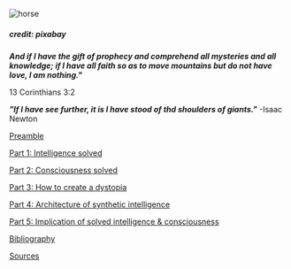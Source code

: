 ![horse](https://pebreo.github.io/IMG_9387.jpeg)
##### credit: pixabay


***And if I have the gift of prophecy and comprehend all mysteries and all knowledge; if I have all faith so as to move mountains but do not have love, I am nothing."***


13 Corinthians 3:2


***"If I have see  further, it is I have stood of thd shoulders of giants."*** -Isaac Newton

[Preamble](https://pebreo.github.io/begin/Preamble-Science-and-Personal-experience.html)


[Part 1: Intelligence solved](https://pebreo.github.io/begin/Part1-intelligence-solved.html)


[Part 2: Consciousness solved](https://pebreo.github.io/begin/Part2-consciousness-solved.html)


[Part 3: How to create a dystopia](https://pebreo.github.io/begin/Part3-howto-create-a-dystopia.html)


[Part 4: Architecture of synthetic intelligence](https://pebreo.github.io/begin/Part4-architecture-of-synthetic-intelligence.html)


[Part 5: Implication of solved intelligence & consciousness](https://pebreo.github.io/begin/Part5-implications-of-solved-intelligence.html)

[Bibliography](https://pebreo.github.io/bibliography.html)

[Sources](https://pebreo.github.io/begin/sources.html)
